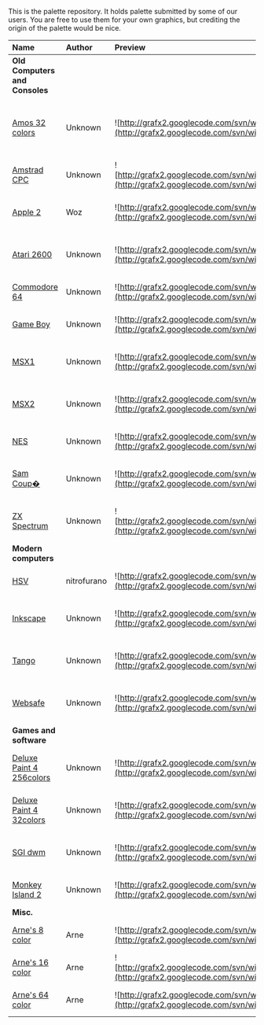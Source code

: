 This is the palette repository. It holds palette submitted by some of our users. You are free to use them for your own graphics, but crediting the origin of the palette would be nice.

| Name | Author | Preview | Description | Notes |
|:-----|:-------|:--------|:------------|:------|
| **Old Computers and Consoles** |
| [Amos 32 colors](http://grafx2.googlecode.com/svn/branches/pic-samples/pal/Amos32c.pal) | Unknown | ![http://grafx2.googlecode.com/svn/wiki/pictures/palettes/Amos32c.png](http://grafx2.googlecode.com/svn/wiki/pictures/palettes/Amos32c.png) | 32 color palette from the AMOS game and demo editor for Amiga. | Converted to grafx2 by nitrofurano |
| [Amstrad CPC](http://grafx2.googlecode.com/svn/branches/pic-samples/pal/amstradcpc.pal) | Unknown | ![http://grafx2.googlecode.com/svn/wiki/pictures/palettes/amstradcpc.png](http://grafx2.googlecode.com/svn/wiki/pictures/palettes/amstradcpc.png)  | Amstrad CPC. | Converted to grafx2 by Ilkke |
| [Apple 2](http://grafx2.googlecode.com/svn/branches/pic-samples/pal/apple2.pal) | Woz | ![http://grafx2.googlecode.com/svn/wiki/pictures/palettes/apple2.png](http://grafx2.googlecode.com/svn/wiki/pictures/palettes/apple2.png)  | Apple ][ palette. | Converted to grafx2 by nitrofurano |
| [Atari 2600](http://grafx2.googlecode.com/svn/branches/pic-samples/pal/atari2600.pal) | Unknown | ![http://grafx2.googlecode.com/svn/wiki/pictures/palettes/atari2600.png](http://grafx2.googlecode.com/svn/wiki/pictures/palettes/atari2600.png)  | Atari 2600 palette. | Converted to grafx2 by nitrofurano |
| [Commodore 64](http://grafx2.googlecode.com/svn/branches/pic-samples/pal/c64.pal) | Unknown | ![http://grafx2.googlecode.com/svn/wiki/pictures/palettes/c64.png](http://grafx2.googlecode.com/svn/wiki/pictures/palettes/c64.png)  | Commodore 64 palette. | Converted to grafx2 by Ilkke |
| [Game Boy](http://grafx2.googlecode.com/svn/branches/pic-samples/pal/gameboy.pal) |Unknown | ![http://grafx2.googlecode.com/svn/wiki/pictures/palettes/gameboy.png](http://grafx2.googlecode.com/svn/wiki/pictures/palettes/gameboy.png)  | Game Boy palette. | Converted to grafx2 by Ilkke |
| [MSX1](http://grafx2.googlecode.com/svn/branches/pic-samples/pal/msx16.pal) |Unknown | ![http://grafx2.googlecode.com/svn/wiki/pictures/palettes/msx16.png](http://grafx2.googlecode.com/svn/wiki/pictures/palettes/msx16.png)  | MSX1 palette. | Converted to grafx2 by nitrofurano |
| [MSX2](http://grafx2.googlecode.com/svn/branches/pic-samples/pal/msx2_scr8.pal) |Unknown | ![http://grafx2.googlecode.com/svn/wiki/pictures/palettes/msx2_scr8.png](http://grafx2.googlecode.com/svn/wiki/pictures/palettes/msx2_scr8.png)  | MSX2 palette. | Converted to grafx2 by nitrofurano |
| [NES](http://grafx2.googlecode.com/svn/branches/pic-samples/pal/nes64.pal) |Unknown | ![http://grafx2.googlecode.com/svn/wiki/pictures/palettes/nes64.png](http://grafx2.googlecode.com/svn/wiki/pictures/palettes/nes64.png)  | NES palette. | Converted to grafx2 by Ilkke |
| [Sam Coup�](http://grafx2.googlecode.com/svn/branches/pic-samples/pal/samcoupe.pal) |Unknown | ![http://grafx2.googlecode.com/svn/wiki/pictures/palettes/samcoupe.png](http://grafx2.googlecode.com/svn/wiki/pictures/palettes/samcoupe.png)  | SAM Coup� palette. | Converted to grafx2 by nitrofurano |
| [ZX Spectrum](http://grafx2.googlecode.com/svn/branches/pic-samples/pal/zxspectrum.pal) |Unknown | ![http://grafx2.googlecode.com/svn/wiki/pictures/palettes/zxspectrum.png](http://grafx2.googlecode.com/svn/wiki/pictures/palettes/zxspectrum.png)  | ZX Spectrum palette. | Converted to grafx2 by nitrofurano |
| **Modern computers** |
| [HSV](http://grafx2.googlecode.com/svn/branches/pic-samples/pal/hsv256.pal) | nitrofurano | ![http://grafx2.googlecode.com/svn/wiki/pictures/palettes/hsv256.png](http://grafx2.googlecode.com/svn/wiki/pictures/palettes/hsv256.png)  | Flat 256 color palette. | Nothing to see here |
| [Inkscape](http://grafx2.googlecode.com/svn/branches/pic-samples/pal/inkscape.pal) |Unknown | ![http://grafx2.googlecode.com/svn/wiki/pictures/palettes/inkscape.png](http://grafx2.googlecode.com/svn/wiki/pictures/palettes/inkscape.png)  | Inkscape palette. | Converted to grafx2 by nitrofurano |
| [Tango](http://grafx2.googlecode.com/svn/branches/pic-samples/pal/tango.pal) |Unknown | ![http://grafx2.googlecode.com/svn/wiki/pictures/palettes/tango.png](http://grafx2.googlecode.com/svn/wiki/pictures/palettes/tango.png)  | Tango palette. | Converted to grafx2 by nitrofurano |
| [Websafe](http://grafx2.googlecode.com/svn/branches/pic-samples/pal/websafe.pal) |Unknown | ![http://grafx2.googlecode.com/svn/wiki/pictures/palettes/websafe.png](http://grafx2.googlecode.com/svn/wiki/pictures/palettes/websafe.png)  | Websafe palette. | Converted to grafx2 by nitrofurano |
| **Games  and software** |
| [Deluxe Paint 4 256colors](http://grafx2.googlecode.com/svn/branches/pic-samples/pal/dp4_256.pal) |Unknown | ![http://grafx2.googlecode.com/svn/wiki/pictures/palettes/dp4_256.png](http://grafx2.googlecode.com/svn/wiki/pictures/palettes/dp4_256.png)  | Deluxe paint 256 color palette. | Converted to grafx2 by nitrofurano |
| [Deluxe Paint 4 32colors](http://grafx2.googlecode.com/svn/branches/pic-samples/pal/dp4_32.pal) |Unknown | ![http://grafx2.googlecode.com/svn/wiki/pictures/palettes/dp4_32.png](http://grafx2.googlecode.com/svn/wiki/pictures/palettes/dp4_32.png)  | Deluxe paint 32 color palette. | Converted to grafx2 by nitrofurano |
| [SGI dwm](http://grafx2.googlecode.com/svn/branches/pic-samples/pal/dwm.pal) |Unknown | ![http://grafx2.googlecode.com/svn/wiki/pictures/palettes/dwm.png](http://grafx2.googlecode.com/svn/wiki/pictures/palettes/dwm.png)  | An old unix Window Manager. | Converted to grafx2 by nitrofurano |
| [Monkey Island 2](http://grafx2.googlecode.com/svn/branches/pic-samples/pal/monkey2.pal) |Unknown | ![http://grafx2.googlecode.com/svn/wiki/pictures/palettes/monkey2.png](http://grafx2.googlecode.com/svn/wiki/pictures/palettes/monkey2.png)  | Monkey Island 2. | Contributed by RaveyGB |
| **Misc.** |
| [Arne's 8 color](http://grafx2.googlecode.com/svn/branches/pic-samples/pal/arne8.pal) | Arne | ![http://grafx2.googlecode.com/svn/wiki/pictures/palettes/arne8.png](http://grafx2.googlecode.com/svn/wiki/pictures/palettes/arne8.png)  | 8 color generic palette. |  |
| [Arne's 16 color](http://grafx2.googlecode.com/svn/branches/pic-samples/pal/arne16_v20.pal) |Arne | ![http://grafx2.googlecode.com/svn/wiki/pictures/palettes/arne16_v20.png](http://grafx2.googlecode.com/svn/wiki/pictures/palettes/arne16_v20.png)  | 16 color generic palette. |  |
| [Arne's 64 color](http://grafx2.googlecode.com/svn/branches/pic-samples/pal/arne64.pal) |Arne | ![http://grafx2.googlecode.com/svn/wiki/pictures/palettes/arne64.png](http://grafx2.googlecode.com/svn/wiki/pictures/palettes/arne64.png)  | 64 color generic palette. |  |